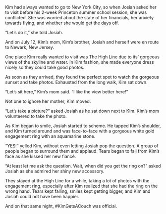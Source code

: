

Kim had always wanted to go to New York City, so when Josiah asked her to visit before his 2-week Princeton summer school session, she was conflicted. She was worried about the state of her financials, her anxiety towards flying, and whether she would get the days off.

“Let’s do it,” she told Josiah.

And on July 12, Kim’s mom, Kim’s brother, Josiah and herself were en route to Newark, New Jersey.

One place Kim really wanted to visit was The High Line due to its’ gorgeous views of the skyline and water. In Kim fashion, she made everyone dress nicely so they could take good photos.

As soon as they arrived, they found the perfect spot to watch the gorgeous sunset and take photos. Exhausted from the long walk, Kim sat down.

“Let’s sit here,” Kim’s mom said. “I like the view better here!”

Not one to ignore her mother, Kim moved.

“Let’s take a picture?” asked Josiah as he sat down next to Kim. Kim’s mom volunteered to take the photo.

As Kim began to smile, Josiah started to scheme. He tapped Kim’s shoulder, and Kim turned around and was face-to-face with a gorgeous white gold engagement ring with an aquamarine stone.

“YES!” yelled Kim, without even letting Josiah pop the question. A group of people began to surround them and applaud. Tears began to fall from Kim’s face as she kissed her new fiancé.

“At least let me ask the question. Wait, when did you get the ring on?” asked Josiah as she admired her shiny new accessory.

They stayed at the High Line for a while, taking a lot of photos with the engagement ring, especially after Kim realized that she had the ring on the wrong hand. Tears kept falling, smiles kept getting bigger, and Kim and Josiah could not have been happier.

And on that same night, #KimGetsACouch was official.

